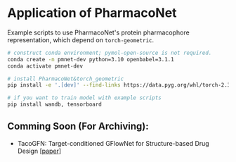 # Application of PharmacoNet

Example scripts to use PharmacoNet's protein pharmacophore representation, which depend on `torch-geometric`.

```bash
# construct conda environment; pymol-open-source is not required.
conda create -n pmnet-dev python=3.10 openbabel=3.1.1
conda activate pmnet-dev

# install PharmacoNet&torch_geometric
pip install -e '.[dev]' --find-links https://data.pyg.org/whl/torch-2.3.1+cu121.html

# if you want to train model with example scripts
pip install wandb, tensorboard
```

## Comming Soon (For Archiving):
- TacoGFN: Target-conditioned GFlowNet for Structure-based Drug Design [[paper](https://arxiv.org/abs/2310.03223)]

<!-- Archives of applications which use PharmacoNet's protein pharmacophore representation. -->
<!---->
<!-- - TacoGFN: Target-conditioned GFlowNet for Structure-based Drug Design [[paper](https://arxiv.org/abs/2310.03223)] (`tacogfn_reward/`) -->
<!-- - LarGFN: Scaling GFlowNets into Large Action Spaces for Synthesizable Chemical Discovery [[paper]()] (`largfn_reward/`) -->
